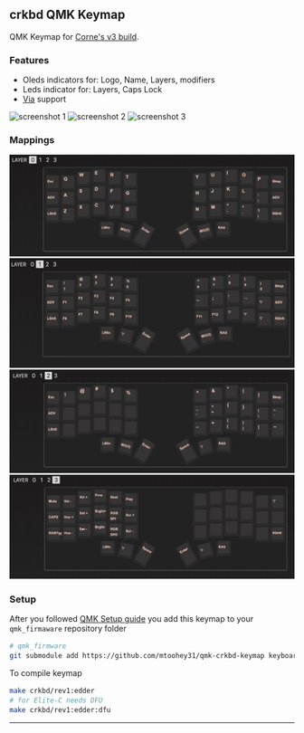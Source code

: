 ## crkbd QMK Keymap

QMK Keymap for [Corne's v3 build](https://github.com/foostan/crkbd/blob/main/corne-cherry/doc/v3/buildguide_en.md).

### Features

- Oleds indicators for: Logo, Name, Layers, modifiers
- Leds indicator for: Layers, Caps Lock
- [Via]() support

![screenshot 1](./docs/screenshot1.png)
![screenshot 2](./docs/screenshot2.png)
![screenshot 3](./docs/screenshot3.png)
### Mappings

![Keymap Layer 0](./docs/keymap_layer_0.png)
![Keymap Layer 1](./docs/keymap_layer_1.png)
![Keymap Layer 2](./docs/keymap_layer_2.png)
![Keymap Layer 3](./docs/keymap_layer_3.png)
### Setup

After you followed [QMK Setup guide](https://beta.docs.qmk.fm/tutorial/newbs_getting_started) you add this keymap to your `qmk_firmaware` repository folder

```bash
# qmk_firmware
git submodule add https://github.com/mtoohey31/qmk-crkbd-keymap keyboards/crkbd/keymaps/edder
```

To compile keymap

```bash
make crkbd/rev1:edder
# for Elite-C needs DFU
make crkbd/rev1:edder:dfu
```
****
